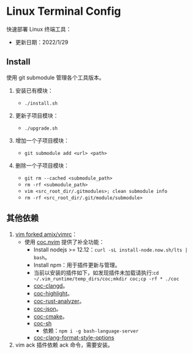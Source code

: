 # Linux Terminal Config

快速部署 Linux 终端工具：

- 更新日期：2022/1/29

## Install

使用 git submodule 管理各个工具版本。

1. 安装已有模块：

   - `./install.sh`

2. 更新子项目模块：

   - `./upgrade.sh`

3. 增加一个子项目模块：

   - `git submodule add <url> <path>`

4. 删除一个子项目模块：
   - `git rm --cached <submodule_path>`
   - `rm -rf <submodule_path>`
   - `vim <src_root_dir/.gitmodules>; clean submodule info`
   - `rm -rf <src_root_dir/.git/module/submodule>`

## 其他依赖

1. [vim forked amix/vimrc](https://github.com/HATTER-LONG/vimrc)：
   - 使用 [coc.nvim](https://github.com/neoclide/coc.nvim) 提供了补全功能：
     - Install nodejs >= 12.12：`curl -sL install-node.now.sh/lts | bash`。
     - Install npm：用于插件更新与管理。
     - 当前以安装的插件如下，如发现插件未加载请执行:`cd ~/.vim_runtime/temp_dirs/coc;mkdir coc;cp -rf * ./coc`
     - [coc-clangd](https://github.com/clangd/coc-clangd)。
     - [coc-highlight](https://github.com/neoclide/coc-highlight)。
     - [coc-rust-analyzer](https://github.com/fannheyward/coc-rust-analyzer)。
     - [coc-json](https://github.com/neoclide/coc-json)。
     - [coc-cmake](https://github.com/voldikss/coc-cmake)。
     - [coc-sh](https://github.com/josa42/coc-sh)
       - 依赖：`npm i -g bash-language-server`
     - [coc-clang-format-style-options](https://www.npmjs.com/package/coc-clang-format-style-options)
2. vim ack 插件依赖 ack 命令，需要安装。
